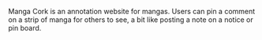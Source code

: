 Manga Cork is an annotation website for mangas. Users can pin a comment on a 
strip of manga for others to see, a bit like posting a note on a notice or 
pin board. 


